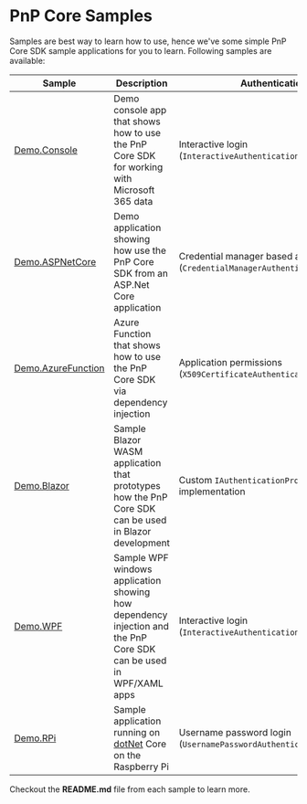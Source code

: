 # PnP Core Samples

Samples are best way to learn how to use, hence we've some simple PnP Core SDK sample applications for you to learn. Following samples are available:

Sample | Description | Authentication
-------|-------------|----------------
[Demo.Console](Demo.Console/README.md) | Demo console app that shows how to use the PnP Core SDK for working with Microsoft 365 data | Interactive login (`InteractiveAuthenticationProvider`)
[Demo.ASPNetCore](Demo.ASPNetCore/README.md) | Demo application showing how use the PnP Core SDK from an ASP.Net Core application | Credential manager based auth (`CredentialManagerAuthenticationProvider`)
[Demo.AzureFunction](Demo.AzureFunction/README.md) | Azure Function that shows how to use the PnP Core SDK via dependency injection | Application permissions (`X509CertificateAuthenticationProvider`)
[Demo.Blazor](Demo.Blazor/README.md) | Sample Blazor WASM application that prototypes how the PnP Core SDK can be used in Blazor development | Custom `IAuthenticationProvider` implementation
[Demo.WPF](Demo.WPF/README.md) | Sample WPF windows application showing how dependency injection and the PnP Core SDK can be used in WPF/XAML apps | Interactive login (`InteractiveAuthenticationProvider`) 
[Demo.RPi](Demo.RPi/README.md) | Sample application running on [dotNet](https://dotnet.microsoft.com/download/dotnet-core/3.1) Core on the Raspberry Pi | Username password login (`UsernamePasswordAuthenticationProvider`)

Checkout the **README.md** file from each sample to learn more.
